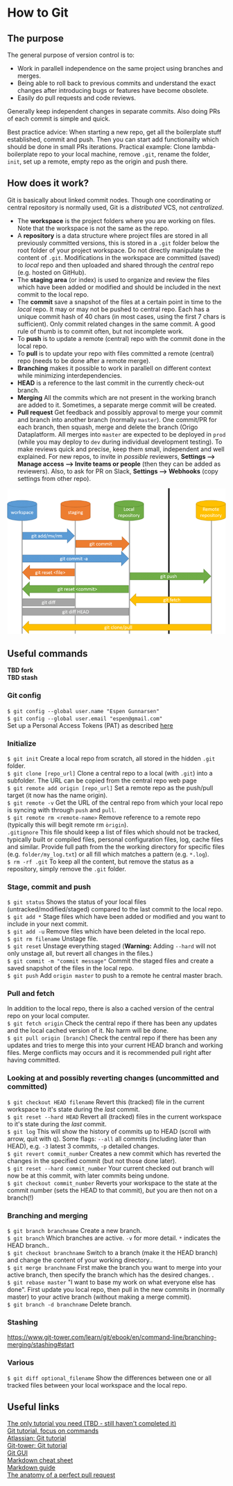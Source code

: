 # How to Git

## The purpose
The general purpose of version control is to:
* Work in parallell independence on the same project using branches and merges.
* Being able to roll back to previous commits and understand the exact changes after introducing bugs or features have become obsolete.
* Easily do pull requests and code reviews.<br/>

Generally keep independent changes in separate commits. Also doing PRs of each commit is simple and quick.

Best practice advice: When starting a new repo, get all the boilerplate stuff established, commit and push. Then you can start add functionailty which should be done in small PRs iterations. Practical example: Clone lambda-boilerplate repo to your local machine, remove `.git`, rename the folder, `init`, set up a remote, empty repo as the origin and push there.

## How does it work?

Git is basically about linked commit nodes. Though one coordinating or central repository is normally used, Git is a *distributed* VCS, not *centralized*.

* The **workspace** is the project folders where you are working on files. Note that the workspace is not the same as the repo.<br/>
* A **repository** is a data structure where project files are stored in all previously committed versions, this is stored in a `.git` folder below the root folder of your project workspace. Do not directly manipulate the content of `.git`. Modifications in the workspace are committed (saved) to *local* repo and then uploaded and shared through the *central* repo (e.g. hosted on GitHub).<br/>
* The **staging area** (or index) is used to organize and review the files which have been added or modified and should be included in the next commit to the local repo.<br/>
* The **commit** save a snapshot of the files at a certain point in time to the *local* repo. It may or may not be pushed to central repo. Each has a unique commit hash of 40 chars (in most cases, using the first 7 chars is sufficient). Only commit related changes in the same commit. A good rule of thumb is to commit often, but not incomplete work.<br/> 
* To **push** is to update a remote (central) repo with the commit done in the local repo.<br/>
* To **pull** is to update your repo with files committed a remote (central) repo (needs to be done after a remote merge).<br/>
* **Branching** makes it possible to work in parallell on different context while minimizing interdependencies.<br/>
* **HEAD** is a reference to the last commit in the currently check-out branch.<br/>
* **Merging** All the commits which are not present in the working branch are added to it. Sometimes, a separate merge commit will be created.<br/> 
* **Pull request** Get feedback and possibly approval to merge your commit and branch into another branch (normally `master`). One commit/PR for each branch, then squash, merge and delete the branch (Origo Dataplatform. All merges into `master` are expected to be deployed in `prod` (while you may deploy to `dev` during individual development testing). To make reviews quick and precise, keep them small, independent and well explained. For new repos, to invite in *possible* reviewers, **Settings --> Manage access --> Invite teams or people** (then they can be added as reviewers). Also, to ask for PR on Slack, **Settings --> Webhooks** (copy settings from other repo).<br/> 

![Image from unwiredlearning.com](git-flow.png)

## Useful commands
**TBD fork**<br/>
**TBD stash**<br/>

### Git config
`$ git config --global user.name "Espen Gunnarsen"`<br/>
`$ git config --global user.email "espen@gmail.com"`<br/>
Set up a Personal Access Tokens (PAT) as described [here](https://docs.github.com/en/github/authenticating-to-github/creating-a-personal-access-token)<br/>

### Initialize
`$ git init` Create a local repo from scratch, all stored in the hidden `.git` folder.<br/>
`$ git clone [repo_url]` Clone a central repo to a local (with `.git`) into a subfolder. The URL can be copied from the central repo web page<br/>
`$ git remote add origin [repo_url]` Set a remote repo as the push/pull target (it now has the name origin).<br/>
`$ git remote -v` Get the URL of the central repo from which your local repo is syncing with through `push` and `pull`.<br/>
`$ git remote rm <remote-name>` Remove reference to a remote repo (typically this will begit remote rm <remote-name> `òrigin`).<br/> 
`.gitignore` This file should keep a list of files which should not be tracked, typically built or compiled files, personal configuration files, log, cache files and similar. Provide full path from the the working directory for specific files (e.g. `folder/my_log.txt`) or all fill which matches a pattern (e.g. `*.log`).<br/>
`$ rm -rf .git` To keep all the content, but remove the status as a repository, simply remove the `.git` folder.<br/>

### Stage, commit and push
`$ git status` Shows the status of your local files (untracked/modified/staged) compared to the last commit to the local repo.<br/>
`$ git add *` Stage files which have been added or modified and you want to include in your next commit.<br/>
`$ git add -u` Remove files which have been deleted in the local repo.<br/>
`$ git rm filename` Unstage file. <br/>
`$ git reset` Unstage everything staged (**Warning:** Adding `--hard` will not only unstage all, but revert all changes in the files.)<br/>
`$ git commit -m "commit message"` Commit the staged files and create a saved snapshot of the files in the local repo.<br/>
`$ git push` Add `origin master` to push to a remote he central master brach.

### Pull and fetch
In addition to the local repo, there is also a cached version of the central repo on your local computer.<br/>
`$ git fetch origin` Check the central repo if there has been any updates and the local cached version of it. No harm will be done.<br/>
`$ git pull origin [branch]` Check the central repo if there has been any updates and tries to merge this into your current HEAD branch and working files. Merge conflicts may occurs and it is recommended pull right after having committed.<br/>

### Looking at and possibly reverting changes (uncommitted and committed) 
`$ git checkout HEAD filename` Revert this (tracked) file in the current workspace to it's state during the *last* commit.<br/>
`$ git reset --hard HEAD` Revert all (tracked) files in the current workspace to it's state during the *last* commit.<br/>
`$ git log` This will show the history of commits up to HEAD (scroll with arrow, quit with q). Some flags: `--all` all commits (including later than HEAD), e.g. `-3` latest 3 commits, `-p` detailed changes.<br/>
`$ git revert commit_number` Creates a new commit which has reverted the changes in the specified commit (but not those done later).<br/>
`$ git reset --hard commit_number` Your current checked out branch will now be at this commit, with later commits being undone.<br/>
`$ git checkout commit_number` Reverts your workspace to the state at the commit number (sets the HEAD to that commit), *but* you are then not on a branch(!)<br/>

### Branching and merging
`$ git branch branchname` Create a new branch.<br/>
`$ git branch` Which branches are active. `-v` for more detail. `*` indicates the HEAD branch..<br/>
`$ git checkout branchname` Switch to a branch (make it the HEAD branch) and change the content of your working directory..<br/>
`$ git merge branchname` First make the branch you want to merge into your active branch, then specify the branch which has the desired changes.  .<br/>
`$ git rebase master` "I want to  base my work on what everyone else has done". First update you local repo, then pull in the new commits in (normally master) to your active branch (without making a merge commit).<br/>
`$ git branch -d branchname` Delete branch.<br/>

### Stashing
https://www.git-tower.com/learn/git/ebook/en/command-line/branching-merging/stashing#start

### Various
`$ git diff optional_filename` Show the differences between one or all tracked files between your local workspace and the local repo. 

## Useful links
[The only tutorial you need (TBD - still haven't completed it)](https://levelup.gitconnected.com/15-git-commands-you-should-learn-before-your-very-first-project-f8eebb8dc6e9)<br/>
[Git tutorial, focus on commands](https://unwiredlearning.com/blog/git-basic-for-beginners/)<br/>
[Atlassian: Git tutorial](https://www.atlassian.com/git/tutorials/what-is-version-control)<br/>
[Git-tower: Git tutorial](https://www.git-tower.com/learn/git/ebook/en/command-line/basics/what-is-version-control)<br/>
[Git GUI](https://medium.com/better-programming/stop-using-the-git-cli-d9cbee32cc27)<br/>
[Markdown cheat sheet](https://www.markdownguide.org/cheat-sheet/)<br/>
[Markdown guide](https://ia.net/writer/support/general/markdown-guide)<br/>
[The anatomy of a perfect pull request](https://medium.com/@hugooodias/the-anatomy-of-a-perfect-pull-request-567382bb6067)<br/>
